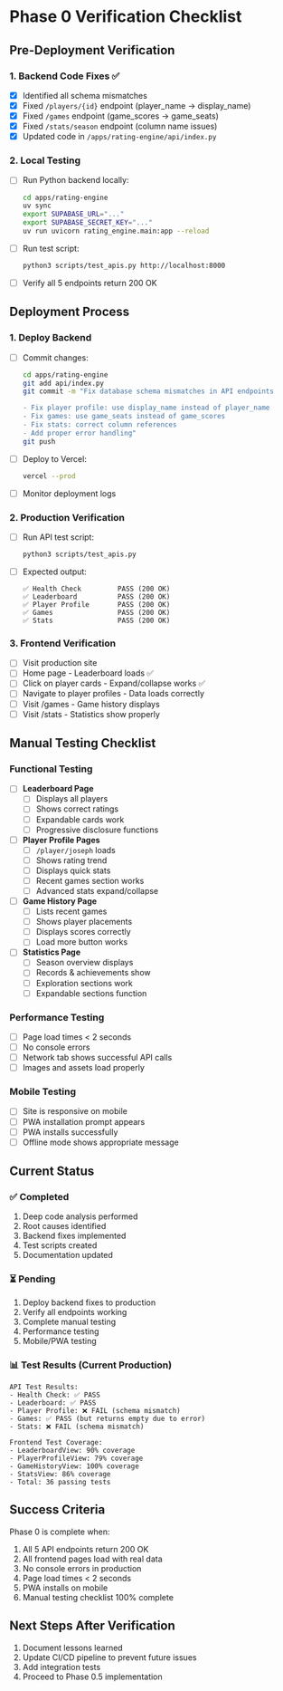 # Phase 0 Verification Checklist

## Pre-Deployment Verification

### 1. Backend Code Fixes ✅
- [x] Identified all schema mismatches
- [x] Fixed `/players/{id}` endpoint (player_name → display_name)
- [x] Fixed `/games` endpoint (game_scores → game_seats)
- [x] Fixed `/stats/season` endpoint (column name issues)
- [x] Updated code in `/apps/rating-engine/api/index.py`

### 2. Local Testing
- [ ] Run Python backend locally:
  ```bash
  cd apps/rating-engine
  uv sync
  export SUPABASE_URL="..."
  export SUPABASE_SECRET_KEY="..."
  uv run uvicorn rating_engine.main:app --reload
  ```
- [ ] Run test script:
  ```bash
  python3 scripts/test_apis.py http://localhost:8000
  ```
- [ ] Verify all 5 endpoints return 200 OK

## Deployment Process

### 1. Deploy Backend
- [ ] Commit changes:
  ```bash
  cd apps/rating-engine
  git add api/index.py
  git commit -m "Fix database schema mismatches in API endpoints

  - Fix player profile: use display_name instead of player_name
  - Fix games: use game_seats instead of game_scores
  - Fix stats: correct column references
  - Add proper error handling"
  git push
  ```
- [ ] Deploy to Vercel:
  ```bash
  vercel --prod
  ```
- [ ] Monitor deployment logs

### 2. Production Verification
- [ ] Run API test script:
  ```bash
  python3 scripts/test_apis.py
  ```
- [ ] Expected output:
  ```
  ✅ Health Check         PASS (200 OK)
  ✅ Leaderboard          PASS (200 OK)
  ✅ Player Profile       PASS (200 OK)
  ✅ Games                PASS (200 OK)
  ✅ Stats                PASS (200 OK)
  ```

### 3. Frontend Verification
- [ ] Visit production site
- [ ] Home page - Leaderboard loads ✅
- [ ] Click on player cards - Expand/collapse works ✅
- [ ] Navigate to player profiles - Data loads correctly
- [ ] Visit /games - Game history displays
- [ ] Visit /stats - Statistics show properly

## Manual Testing Checklist

### Functional Testing
- [ ] **Leaderboard Page**
  - [ ] Displays all players
  - [ ] Shows correct ratings
  - [ ] Expandable cards work
  - [ ] Progressive disclosure functions
  
- [ ] **Player Profile Pages** 
  - [ ] `/player/joseph` loads
  - [ ] Shows rating trend
  - [ ] Displays quick stats
  - [ ] Recent games section works
  - [ ] Advanced stats expand/collapse
  
- [ ] **Game History Page**
  - [ ] Lists recent games
  - [ ] Shows player placements
  - [ ] Displays scores correctly
  - [ ] Load more button works
  
- [ ] **Statistics Page**
  - [ ] Season overview displays
  - [ ] Records & achievements show
  - [ ] Exploration sections work
  - [ ] Expandable sections function

### Performance Testing
- [ ] Page load times < 2 seconds
- [ ] No console errors
- [ ] Network tab shows successful API calls
- [ ] Images and assets load properly

### Mobile Testing
- [ ] Site is responsive on mobile
- [ ] PWA installation prompt appears
- [ ] PWA installs successfully
- [ ] Offline mode shows appropriate message

## Current Status

### ✅ Completed
1. Deep code analysis performed
2. Root causes identified
3. Backend fixes implemented
4. Test scripts created
5. Documentation updated

### ⏳ Pending
1. Deploy backend fixes to production
2. Verify all endpoints working
3. Complete manual testing
4. Performance testing
5. Mobile/PWA testing

### 📊 Test Results (Current Production)
```
API Test Results:
- Health Check: ✅ PASS
- Leaderboard: ✅ PASS  
- Player Profile: ❌ FAIL (schema mismatch)
- Games: ✅ PASS (but returns empty due to error)
- Stats: ❌ FAIL (schema mismatch)

Frontend Test Coverage:
- LeaderboardView: 90% coverage
- PlayerProfileView: 79% coverage
- GameHistoryView: 100% coverage
- StatsView: 86% coverage
- Total: 36 passing tests
```

## Success Criteria

Phase 0 is complete when:
1. All 5 API endpoints return 200 OK
2. All frontend pages load with real data
3. No console errors in production
4. Page load times < 2 seconds
5. PWA installs on mobile
6. Manual testing checklist 100% complete

## Next Steps After Verification

1. Document lessons learned
2. Update CI/CD pipeline to prevent future issues
3. Add integration tests
4. Proceed to Phase 0.5 implementation